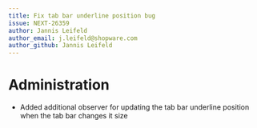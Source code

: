 ```yaml
---
title: Fix tab bar underline position bug
issue: NEXT-26359
author: Jannis Leifeld
author_email: j.leifeld@shopware.com
author_github: Jannis Leifeld
---
```

# Administration
* Added additional observer for updating the tab bar underline position when the tab bar changes it size
